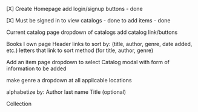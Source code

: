 [X] Create Homepage
        add login/signup buttons - done
        
[X] Must be signed 
        in to view catalogs - done
        to add items - done

Current catalog page
        dropdown of catalogs
        add catalog link/buttons
    
Books I own page
        Header
        links to sort by: (title, author, genre, date added, etc.)
        letters that link to sort method (for title, author, genre)
    
Add an item page
        dropdown to select Catalog
        modal with form of information to be added
    
make genre a dropdown at all applicable locations

alphabetize by:
        Author last name
        Title (optional)
    
Collection